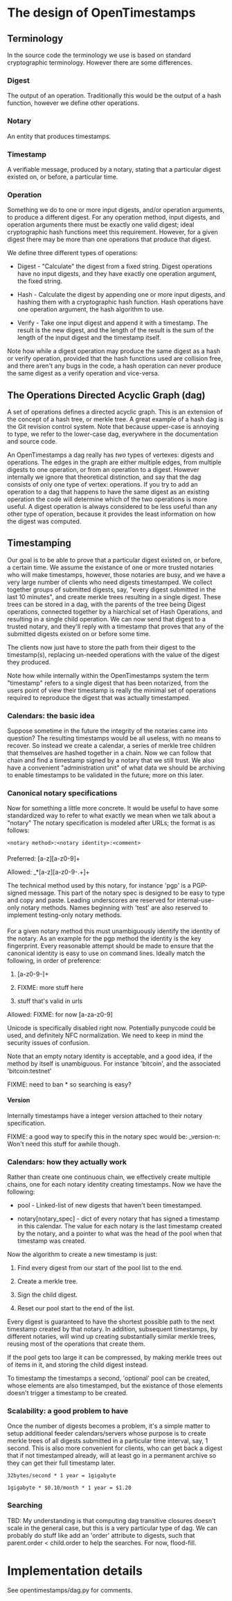# The design of OpenTimestamps


## Terminology

In the source code the terminology we use is based on standard cryptographic
terminology. However there are some differences.


### Digest

The output of an operation. Traditionally this would be the output of a hash
function, however we define other operations.


### Notary

An entity that produces timestamps.


### Timestamp

A verifiable message, produced by a notary, stating that a particular digest
existed on, or before, a particular time.


### Operation

Something we do to one or more input digests, and/or operation arguments, to
produce a different digest. For any operation method, input digests, and
operation arguments there must be exactly one valid digest; ideal cryptographic
hash functions meet this requirement. However, for a given digest there may be
more than one operations that produce that digest.

We define three different types of operations:

* Digest - "Calculate" the digest from a fixed string. Digest operations have
           no input digests, and they have exactly one operation argument, the
           fixed string.

* Hash - Calculate the digest by appending one or more input digests, and
         hashing them with a cryptographic hash function. Hash operations have
         one operation argument, the hash algorithm to use.

* Verify - Take one input digest and append it with a timestamp. The result is
           the new digest, and the length of the result is the sum of the
           length of the input digest and the timestamp itself.

Note how while a digest operation may produce the same digest as a hash or
verify operation, provided that the hash functions used are collision free, and
there aren't any bugs in the code, a hash operation can never produce the same
digest as a verify operation and vice-versa.


## The Operations Directed Acyclic Graph (dag)

A set of operations defines a directed acyclic graph. This is an extension of
the concept of a hash tree, or merkle tree. A great example of a hash dag is
the Git revision control system. Note that because upper-case is annoying to
type, we refer to the lower-case dag, everywhere in the documentation and
source code.

An OpenTimestamps a dag really has *two* types of vertexes: digests and
operations. The edges in the graph are either multiple edges, from multiple
digests to one operation, or from an operation to a digest. However internally
we ignore that theoretical distinction, and say that the dag consists of only
one type of vertex: operations. If you try to add an operation to a dag that
happens to have the same digest as an existing operation the code will
determine which of the two operations is more useful. A digest operation is
always considered to be less useful than any other type of operation, because
it provides the least information on how the digest was computed.


## Timestamping

Our goal is to be able to prove that a particular digest existed on, or before,
a certain time. We assume the existance of one or more trusted notaries who
will make timestamps, however, those notaries are busy, and we have a very
large number of clients who need digests timestamped. We collect together
groups of submitted digests, say, "every digest submitted in the last 10
minutes", and create merkle trees resulting in a single digest. These trees can
be stored in a dag, with the parents of the tree being Digest operations,
connected together by a hiarchical set of Hash Operations, and resulting in a
single child operation. We can now send that digest to a trusted notary, and
they'll reply with a timestamp that proves that any of the submitted digests
existed on or before some time.

The clients now just have to store the path from their digest to the
timestamp(s), replacing un-needed operations with the value of the digest they
produced.

Note how while internally within the OpenTimestamps system the term "timestamp"
refers to a single digest that has been notarized, from the users point of view
their timestamp is really the minimal set of operations required to reproduce
the digest that was actually timestamped.


### Calendars: the basic idea

Suppose sometime in the future the integrity of the notaries came into
question? The resulting timestamps would be all useless, with no means to
recover. So instead we create a calendar, a series of merkle tree children that
themselves are hashed together in a chain. Now we can follow that chain and
find a timestamp signed by a notary that we still trust. We also have a
convenient "administration unit" of what data we should be archiving to enable
timestamps to be validated in the future; more on this later.


### Canonical notary specifications

Now for something a little more concrete. It would be useful to have some
standardized way to refer to what exactly we mean when we talk about a "notary"
The notary specification is modeled after URLs; the format is as follows:

    <notary method>:<notary identity>:<comment>

#### <notary method>

Preferred: [a-z][a-z0-9]+

Allowed: _*[a-z][a-z0-9\-\.\+]+

The technical method used by this notary, for instance 'pgp' is a PGP-signed
message. This part of the notary spec is designed to be easy to type and copy
and paste. Leading underscores are reserved for internal-use-only notary
methods. Names beginning with 'test' are also reserved to implement
testing-only notary methods.


#### <notary identity>

For a given notary method this must unambiguously identify the identity of the
notary. As an example for the pgp method the identity is the key fingerprint.
Every reasonable attempt should be made to ensure that the canonical identity
is easy to use on command lines. Ideally match the following, in order of
preference:

1. [a-z0-9\-]+

1. FIXME: more stuff here

1. stuff that's valid in urls

Allowed: FIXME: for now [a-za-z0-9]

Unicode is specifically disabled right now. Potentially punycode could be used,
and definitely NFC normalization. We need to keep in mind the security issues
of confusion.

Note that an empty notary identity is acceptable, and a good idea, if the
method by itself is unambiguous. For instance 'bitcoin', and the associated
'bitcoin:testnet'

FIXME: need to ban * so searching is easy?


#### Version 

Internally timestamps have a integer version attached to their notary
specification.

FIXME: a good way to specify this in the notary spec would be:
_version-n:<notary spec> Won't need this stuff for awhile though.



### Calendars: how they actually work 

Rather than create one continuous chain, we effectively create multiple chains,
one for each notary identity creating timestamps. Now we have the following:


* pool - Linked-list of new digests that haven't been timestamped.

* notary[notary_spec] - dict of every notary that has signed a timestamp in
                        this calendar. The value for each notary is the last
                        timestamp created by the notary, and a pointer to what
                        was the head of the pool when that timestamp was
                        created.

Now the algorithm to create a new timestamp is just:

1. Find every digest from our start of the pool list to the end.

2. Create a merkle tree.

3. Sign the child digest.

4. Reset our pool start to the end of the list.

Every digest is guaranteed to have the shortest possible path to the next
timestamp created by that notary. In addition, subsequent timestamps, by
different notaries, will wind up creating substantially similar merkle trees,
reusing most of the operations that create them.

If the pool gets too large it can be compressed, by making merkle trees out of
items in it, and storing the child digest instead.

To timestamp the timestamps a second, 'optional' pool can be created, whose
elements are also timestamped, but the existance of those elements doesn't
trigger a timestamp to be created.


### Scalability: a good problem to have

Once the number of digests becomes a problem, it's a simple matter to setup
additional feeder calendars/servers whose purpose is to create merkle trees of
all digests submitted in a particular time interval, say, 1 second. This is
also more convenient for clients, who can get back a digest that if not
timestamped already, will at least go in a permanent archive so they can get
their full timestamp later.

    32bytes/second * 1 year = 1gigabyte

    1gigabyte * $0.10/month * 1 year = $1.20


### Searching

TBD: My understanding is that computing dag transitive closures doesn't scale
in the general case, but this is a very particular type of dag. We can probably
do stuff like add an 'order' attribute to digests, such that parent.order <
child.order to help the searches. For now, flood-fill.


# Implementation details

See opentimestamps/dag.py for comments.

